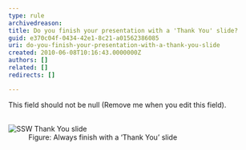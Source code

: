 ```yaml
---
type: rule
archivedreason: 
title: Do you finish your presentation with a 'Thank You' slide?
guid: e370c04f-0434-42e1-8c21-a01562386085
uri: do-you-finish-your-presentation-with-a-thank-you-slide
created: 2010-06-08T10:16:43.0000000Z
authors: []
related: []
redirects: []

---
```



This field should not be null (Remove me when you edit this field).
<br><excerpt class='endintro'></excerpt><br>

  <dl>
    <dt><img class="ms-rteCustom-ImageArea" alt="SSW Thank You slide" src="/Standards/Communication/RulesToBetterPowerpointPresentations/PublishingImages/ThankSlide.jpg" /></dt>
    <dd class="ms-rteCustom-FigureNormal">Figure&#58; Always finish with a ‘Thank You’ slide</dd>
</dl>



